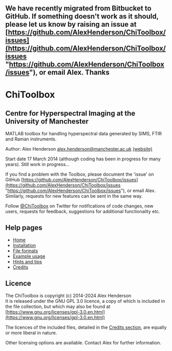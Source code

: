 ## We have recently migrated from Bitbucket to GitHub. If something doesn't work as it should, please let us know by raising an issue at [https://github.com/AlexHenderson/ChiToolbox/issues](https://github.com/AlexHenderson/ChiToolbox/issues "https://github.com/AlexHenderson/ChiToolbox/issues"), or email Alex. Thanks ##



# ChiToolbox #

## Centre for Hyperspectral Imaging at the University of Manchester ##


MATLAB toolbox for handling hyperspectral data generated by SIMS, FTIR and Raman instruments.

Author: Alex Henderson <alex.henderson@manchester.ac.uk> [(website)](http://alexhenderson.info/)

Start date 17 March 2014 (although coding has been in progress for many years). Still work in progress...

If you find a problem with the Toolbox, please document the 'issue' on GitHub [https://github.com/AlexHenderson/ChiToolbox/issues](https://github.com/AlexHenderson/ChiToolbox/issues "https://github.com/AlexHenderson/ChiToolbox/issues"), or email Alex. 
Similarly, requests for new features can be sent in the same way. 

Follow [@ChiToolbox](https://twitter.com/ChiToolbox) on Twitter for notifications of code changes, new users, requests for feedback, suggestions for additional functionality etc. 

## Help pages

- [Home](https://github.com/AlexHenderson/ChiToolbox/wiki/Home)
- [Installation](https://github.com/AlexHenderson/ChiToolbox/wiki/Installation)
- [File formats](https://github.com/AlexHenderson/ChiToolbox/wiki/File-formats)
- [Example usage](https://github.com/AlexHenderson/ChiToolbox/wiki/Examples)
- [Hints and tips](https://github.com/AlexHenderson/ChiToolbox/wiki/Hints-and-tips)
- [Credits](https://github.com/AlexHenderson/ChiToolbox/wiki/Credits)

## Licence
The ChiToolbox is copyright (c) 2014-2024 Alex Henderson   
It is released under the GNU GPL 3.0 licence, a copy of which is included in the file collection, but which may also be found at [https://www.gnu.org/licenses/gpl-3.0.en.html](https://www.gnu.org/licenses/gpl-3.0.en.html)

The licences of the included files, detailed in the [Credits section](Credits.md), are equally or more liberal in nature.  

Other licensing options are available. Contact Alex for further information. 
 